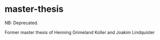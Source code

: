 master-thesis
=============
NB: Deprecated.

Former master thesis of Henning Grimeland Koller and Joakim Lindquister
